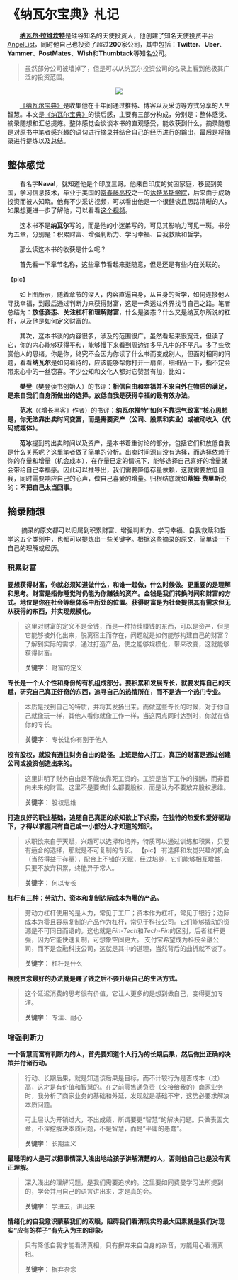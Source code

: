 # 《纳瓦尔宝典》札记

&nbsp;&nbsp;&nbsp;&nbsp;&nbsp;&nbsp;&nbsp;[**纳瓦尔·拉维坎特**](https://baike.baidu.com/item/纳瓦尔·拉威康特)是硅谷知名的天使投资人，他创建了知名天使投资平台[AngelList](https://www.angellist.com)，同时他自己也投资了超过**200**家公司，其中包括：**Twitter**、**Uber**、**Yammer**、**PostMates**、**Wish**和**Thumbtack**等知名公司。

> 虽然部分公司被墙掉了，但是可以从纳瓦尔投资公司的名录上看到他极其广泛的投资范围。

<center>
<img src="https://weipeng2k.github.io/lunatic-diary/resources/almanack-of-naval-ravikant/naval-ravikant.jpg" />
</center>

&nbsp;&nbsp;&nbsp;&nbsp;&nbsp;&nbsp;&nbsp;[《纳瓦尔宝典》](https://book.douban.com/subject/35876121/)是收集他在十年间通过推特、博客以及采访等方式分享的人生智慧。本文是[《纳瓦尔宝典》](https://book.douban.com/subject/35876121/)的读后感，主要有三部分构成，分别是：整体感觉、摘录随想和汇总提炼。整体感觉会谈谈本书的直观感受，能收获到什么，摘录随想是对原书中笔者感兴趣的语句进行摘录并结合自己的经历进行的输出，最后是将摘录进行提炼以及总结。

## 整体感觉

&nbsp;&nbsp;&nbsp;&nbsp;&nbsp;&nbsp;&nbsp;看名字**Naval**，就知道他是个印度三哥。他来自印度的贫困家庭，移民到美国，学习信息技术，毕业于美国的[常春藤高校](https://baike.baidu.com/item/常春藤联盟)之一的[达特茅斯学院](https://home.dartmouth.edu)，后来由于成功投资而被人知晓。他有不少采访视频，可以看出他是一个很健谈且思路清晰的人，如果想更进一步了解他，可以看看[这个视频](https://www.bilibili.com/video/BV1HW4y1i71t)。

&nbsp;&nbsp;&nbsp;&nbsp;&nbsp;&nbsp;&nbsp;这本书不是**纳瓦尔**写的，而是他的小迷弟写的，可见其影响力可见一斑。书分为五章，分别是：积累财富、增强判断力、学习幸福、自我救赎和哲学。

&nbsp;&nbsp;&nbsp;&nbsp;&nbsp;&nbsp;&nbsp;那么读这本书的收获是什么呢？

&nbsp;&nbsp;&nbsp;&nbsp;&nbsp;&nbsp;&nbsp;首先看一下章节名称，这些章节看起来挺随意，但是还是有些内在关联的。

【pic】

&nbsp;&nbsp;&nbsp;&nbsp;&nbsp;&nbsp;&nbsp;如上图所示，随着章节的深入，内容直逼自身，从自身的哲学，如何连接他人寻找幸福，到最后通过判断力来获得财富，这是一条透过外界找寻自己之路。笔者总结为：**放低姿态、关注杠杆和理解财富**，什么是姿态？什么又是纳瓦尔所说的杠杆，以及他是如何定义财富的。

&nbsp;&nbsp;&nbsp;&nbsp;&nbsp;&nbsp;&nbsp;其次，这本书谈的内容很多，涉及的范围很广。虽然看起来很宽泛，但读了它，你的内心能够获得平和，能够慢下来看到周边许多平凡中的不平凡，多了些欣赏他人的思绪。你是你，终究不会因为你读了什么书而变成别人，但面对相同的问题，看看**纳瓦尔**是如何看待的，应该能够帮你打开一扇窗，细细品一下，指不定会带来心中的一丝窃喜。不少公知和文化人都对它赞赏有加，比如：

&nbsp;&nbsp;&nbsp;&nbsp;&nbsp;&nbsp;&nbsp;**樊登**（樊登读书创始人）的书评：**相信自由和幸福并不来自外在物质的满足，是来自我们自身所做出的选择。放低自我是获得幸福的最有效办法**。

&nbsp;&nbsp;&nbsp;&nbsp;&nbsp;&nbsp;&nbsp;**范冰**（《增长黑客》作者）的书评：**纳瓦尔推特“如何不靠运气致富”核心思想是，你无法靠出卖时间变富，而是需要资产（公司、股票和实业）或被动收入（代码或媒体）**。

&nbsp;&nbsp;&nbsp;&nbsp;&nbsp;&nbsp;&nbsp;**范冰**提到的出卖时间以及资产，是本书着重讨论的部分，包括它们和放低自我是什么关系呢？这里笔者做了简单的分析。出卖时间源自没有选择，而选择依赖于你的存量和增量（机会成本），在存量已定的情况下，能够选择自己喜好的增量就会带给自己幸福感。因此可以推导出，我们需要降低存量依赖，这就需要放低自我，同时需要响应自己的心声，做自己喜爱的增量。归根结底就如**蒂姆·费里斯**说的：**不把自己太当回事**。

## 摘录随想

&nbsp;&nbsp;&nbsp;&nbsp;&nbsp;&nbsp;&nbsp;&nbsp;摘录的原文都可以归属到积累财富、增强判断力、学习幸福、自我救赎和哲学这五个类别中，也都可以提炼出一些关键字。根据这些摘录的原文，简单谈一下自己的理解或经历。

### 积累财富

**要想获得财富，你就必须知道做什么，和谁一起做，什么时候做。更重要的是理解和思考。财富是指你睡觉时仍能为你赚钱的资产。金钱是我们转换时间和财富的方式。地位是你在社会等级体系中所处的位置。获得财富是为社会提供其有需求但无从获得的东西，并实现规模化。**
> 这里对财富的定义不是金钱，而是一种持续赚钱的东西，可以是资产，但是它能够被外化出来，脱离宿主而存在，问题就是如何能够构建自己的财富？了解到实际的需求，通过打造产品，使之能够规模化，带来改变，这就能够获得财富。
>
> **关键字：** 财富的定义

**专长是一个人个性和身份的有机组成部分。要积累和发展专长，就要发挥自己的天赋，研究自己真正好奇的东西，追寻自己的热情所在，而不是选一个热门专业。**
> 本质是找到自己的特质，并将其发扬出来。而做这些专长的时候，对于你自己就像玩一样，其他人看你就像工作一样，当这两点同时达到时，你就在做你的专长。
>
> **关键字：** 专长让你有别于他人

**没有股权，就没有通往财务自由的路径。上班是给人打工，真正的财富是通过创建公司或投资创造出来的。**
> 这里讲明了财务自由是不能依靠死工资的。工资是当下工作的报酬，而非面向未来的财富。这里不是要做什么都要股权，而是认为不要放弃股权思维。
>
> **关键字：** 股权思维

**打造良好的职业基础，追随自己真正的求知欲上下求索，在独特的热爱和爱好驱动下，才得以掌握只有自己或一小部分人才知道的知识。**
> 求职欲来自于天赋，兴趣可以选择和培养，特质可以通过训练和积累，只要有适合的选择，那就是不可复制的专长。
> 【pic】
> 有选择和发觉兴趣的机会（当然得益于存量），配合上不错的天赋，经过培养，它们能够相互增益，只要不放弃积累，终能异于常人。
>
> **关键字：** 何以专长

**杠杆有三种：劳动力、资本和复制边际成本为零的产品。**
> 劳动力杠杆使用的是人力，常见于工厂；资本作为杠杆，常见于银行；边际成本为零且容易复制的产品作为杠杆，常见于科技公司。它们能够撬动的资源是不可同日而语的。这也就是*Fin-Tech*和*Tech-Fin*的区别，后者杠杆更强，因为它能快速复制，可想象空间更大。
> 支付宝希望成为科技金融公司，而不是金融科技公司，这就是其中的道理，当然背后的曲折就不谈了。
>
> **关键字：** 杠杆是什么

**摆脱贪念最好的办法就是赚了钱之后不要升级自己的生活方式。**
> 这个延迟消费的思考很有价值，它让人更多的是想到做自己，变得更加专注。
>
> **关键字：** 专注、耐心

### 增强判断力

**一个智慧而富有判断力的人，首先要知道个人行为的长期后果，然后做出正确的决策并付诸行动。**
> 行动、长期后果，就是知道该后果是目标，而不计较行为是否成本（过）高，这才是有价值和智慧的。在之前零售通负责（交接给我的）商家业务时，我分析了商家业务的基础和外延，发现就是基础不牢，这势必要求解决本质问题。
>
> 可上层认为开销过大，不出成绩，所谓要更“智慧”的解决问题。只做表面文章，不深挖解决本质问题，不是智慧，而是“平庸的愚蠢”。
>
> **关键字：** 长期主义

**最聪明的人是可以把事情深入浅出地给孩子讲解清楚的人，否则他自己也是没有真正理解。**
> 深入浅出的理解问题，是我们需要追求的。这里要如同费曼学习法所提到的，学会并用自己的语言讲出来，才是真的会。
>
> **关键字：** 学进去，讲出来

**情绪化的自我意识蒙蔽我们的双眼，阻碍我们看清现实的最大因素就是我们对现实“应有的样子”有先入为主的印象。**
> 只有降低自我才能看清真相，只有摒弃来自自身的杂音，方能用心看清真相。
>
> **关键字：** 摒弃杂念



